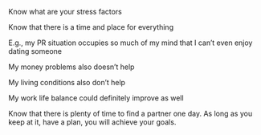 Know what are your stress factors

Know that there is a time and place for everything

E.g., my PR situation occupies so much of my mind that I can’t even enjoy dating someone

My money problems also doesn’t help

My living conditions also don’t help

My work life balance could definitely improve as well

Know that there is plenty of time to find a partner one day. As long as you keep at it, have a plan, you will achieve your goals.
